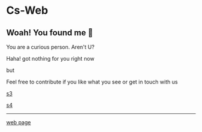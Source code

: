# Cs-Web


## Woah! You found me 👋

You are a curious person. Aren't U?

Haha! got nothing for you right now

but

Feel free to contribute if you like what you see or get in touch with us


[s3](./sem3/)

[s4](./Sem%204)


******************************************************************************
[web page](http://cs-web.vercel.app/)
